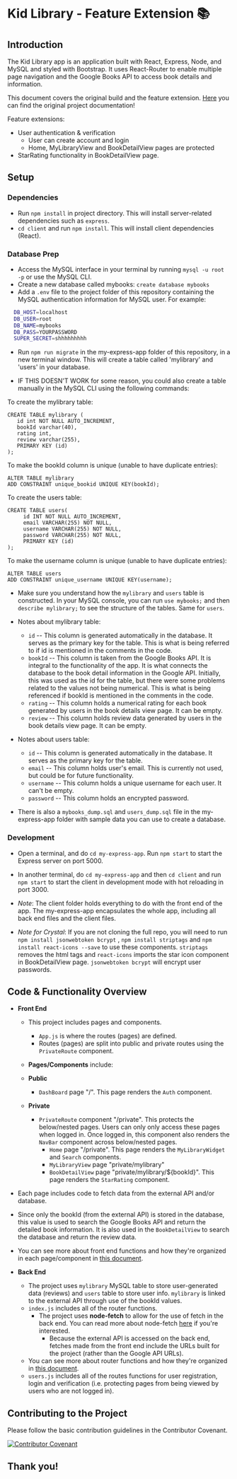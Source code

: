 # Kid Library - Feature Extension 📚

## Introduction

The Kid Library app is an application built with React, Express, Node, and MySQL and styled with Bootstrap. It uses React-Router to enable multiple page navigation and the Google Books API to access book details and information.

This document covers the original build  and the feature extension. [Here](https://github.com/crwainstock/mvp) you can find the original project documentation!

Feature extensions:

- User authentication & verification
  - User can create account and login
  - Home, MyLibraryView and BookDetailView pages are protected
- StarRating functionality in BookDetailView page.

## Setup

### Dependencies

- Run `npm install` in project directory. This will install server-related dependencies such as `express`.
- `cd client` and run `npm install`. This will install client dependencies (React).

### Database Prep

- Access the MySQL interface in your terminal by running `mysql -u root -p` or use the MySQL CLI.
- Create a new database called mybooks: `create database mybooks`
- Add a `.env` file to the project folder of this repository containing the MySQL authentication information for MySQL user. For example:

```bash
  DB_HOST=localhost
  DB_USER=root
  DB_NAME=mybooks
  DB_PASS=YOURPASSWORD
  SUPER_SECRET=shhhhhhhhh
```

- Run `npm run migrate` in the my-express-app folder of this repository, in a new terminal window. This will create a table called 'mylibrary' and 'users' in your database.

- IF THIS DOESN'T WORK for some reason, you could also create a table manually in the MySQL CLI using the following commands:

To create the mylibrary table:

```
CREATE TABLE mylibrary (
   id int NOT NULL AUTO_INCREMENT,
   bookId varchar(40),
   rating int,
   review varchar(255),
   PRIMARY KEY (id)
);
```

To make the bookId column is unique (unable to have duplicate entries):

``` 
ALTER TABLE mylibrary
ADD CONSTRAINT unique_bookid UNIQUE KEY(bookId);
```

To create the users table:

```
CREATE TABLE users(
     id INT NOT NULL AUTO_INCREMENT,
     email VARCHAR(255) NOT NULL, 
     username VARCHAR(255) NOT NULL, 
     password VARCHAR(255) NOT NULL, 
     PRIMARY KEY (id)
);
```

To make the username column is unique (unable to have duplicate entries):

```
ALTER TABLE users
ADD CONSTRAINT unique_username UNIQUE KEY(username);
```

- Make sure you understand how the `mylibrary` and `users` table is constructed. In your MySQL console, you can run `use mybooks;` and then `describe mylibrary;` to see the structure of the tables. Same for `users`.

- Notes about mylibrary table:

  - `id` -- This column is generated automatically in the database. It serves as the primary key for the table. This is what is being referred to if id is mentioned in the comments in the code.
  - `bookId` -- This column is taken from the Google Books API. It is integral to the functionality of the app. It is what connects the database to the book detail information in the Google API. Initially, this was used as the id for the table, but there were some problems related to the values not being numerical. This is what is being referenced if bookId is mentioned in the comments in the code.
  - `rating` -- This column holds a numerical rating for each book generated by users in the book details view page. It can be empty.
  - `review` -- This column holds review data generated by users in the book details view page. It can be empty.

- Notes about users table:

  - `id` -- This column is generated automatically in the database. It serves as the primary key for the table.
  - `email` -- This column holds user's email. This is currently not used, but could be for future functionality.
  - `username` -- This column holds a unique username for each user. It can't be empty.
  - `password` -- This column holds an encrypted password.

- There is also a `mybooks_dump.sql` and `users_dump.sql` file in the my-express-app folder with sample data you can use to create a database.

### Development

- Open a terminal, and do `cd my-express-app`. Run `npm start` to start the Express server on port 5000.
- In another terminal, do `cd my-express-app` and then `cd client` and run `npm start` to start the client in development mode with hot reloading in port 3000.

- _Note_: The client folder holds everything to do with the front end of the app. The my-express-app encapsulates the whole app, including all back end files and the client files.

- _Note for Crystal_: If you are not cloning the full repo, you will need to run `npm install jsonwebtoken bcrypt` ,  `npm install striptags` and `npm install react-icons --save` to use these components. `striptags` removes the html tags and `react-icons` imports the star icon component in BookDetailView page. `jsonwebtoken bcrypt` will encrypt user passwords.

## Code & Functionality Overview

- **Front End**

  - This project includes pages and components.
    - `App.js` is where the routes (pages) are defined.
    - Routes (pages) are split into public and private routes using the `PrivateRoute` component.

  - **Pages/Components** include:

  - **Public**
    - `DashBoard` page "/". This page renders the `Auth` component.

  - **Private**
    - `PrivateRoute` component "/private". This protects the below/nested pages. Users can only only access these pages when logged in. Once logged in, this component also renders the `NavBar` component across below/nested pages.
      - `Home` page "/private". This page renders the `MyLibraryWidget` and `Search` components.
      - `MyLibraryView` page "private/mylibrary"
      - `BookDetailView` page "private/mylibrary/${bookId}". This page renders the `StarRating` component.

- Each page includes code to fetch data from the external API and/or database.
- Since only the bookId (from the external API) is stored in the database, this value is used to search the Google Books API and return the detailed book information. It is also used in the `BookDetailView` to search the database and return the review data.

- You can see more about front end functions and how they're organized in each page/component in [this document](https://docs.google.com/document/d/16H9LM7R9L0kpnlxoho1FrG1MixFCQ_XpMKUT5S937Tk/edit?usp=sharing).

- **Back End**
  - The project uses `mylibrary` MySQL table to store user-generated data (reviews) and `users` table to store user info. `mylibrary` is linked to the external API through use of the bookId values.
  - `index.js` includes all of the router functions.
    - The project uses **node-fetch** to allow for the use of fetch in the back end. You can read more about node-fetch [here](https://www.npmjs.com/package/node-fetch) if you're interested.
      - Because the external API is accessed on the back end, fetches made from the front end include the URLs built for the project (rather than the Google API URLs).
  - You can see more about router functions and how they're organized in [this document](https://docs.google.com/document/d/15Zsi57j_uF6vQbdLi3YIE2zm1OKTCM4QIMPd1E8kLK0/edit?usp=sharing).
  - `users.js` includes all of the routes functions for user registration, login and verification (i.e. protecting pages from being viewed by users who are not logged in).

## Contributing to the Project

Please follow the basic contribution guidelines in the Contributor Covenant.

[![Contributor Covenant](https://img.shields.io/badge/Contributor%20Covenant-2.1-4baaaa.svg)](https://www.contributor-covenant.org/version/2/1/code_of_conduct/)

## Thank you!

